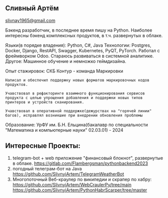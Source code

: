 ## Сливный Артём
slivnay1965@gmail.com

Бэкенд разработчик, в последнее время пишу на Python. Наиболее интересны бэкенд комплексных продуктов, в т.ч. развернутых в облаке.

Языки(в порядке владения): Python, C#, Java
Технологии: Postgres, Docker, Django, RestAPI, Swagger, Kubernetes, PyQT, PyTorch. Работал с фреймворком Odoo.
Стараюсь развиваться в системной аналитике.
Другое: Машинное обучение и немножко геймдизайна.

Опыт стажировок:
    СКБ Контур - команда Маркировки
    
    Написал и обеспечил поддержку новых форматов маркировочных кодов продуктов.
    
    Учавствовал в рефакторинге взаимного функционирования сервисов продукта с целью упрощения добавления и поддержки новых типов принтеров и устройств сканирования.
    
    Учавствовал в оперативной поддержке(дежурствах на "горячей линии" багов), исправлял возникшие при внедрении обновления проблемы
    
Образование:
    УрФУ им. Б.Н. Ельцина(бакалавр по специальности "Математика и компьютерные науки" 02.03.01) - 2024
    

## Интересные Проекты:
1) telegram-bot + web приложение "финансовый блокнот", развернутые в облаке.
 https://gitlab.com/Flambergsman/pythonbackend2023 
 2) погодный телеграм-бот на Java
 https://github.com/SlivnyiArtem/TelegramWeatherBot
 3) Многопоточный Веб-краулер по википедии
 и скрапер по хабру:
 https://github.com/SlivnyiArtem/WebCraulerPy/tree/main
 https://github.com/SlivnyiArtem/PythonHabrScarper/tree/master
